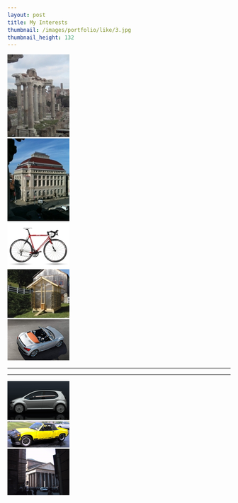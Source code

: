 ```yaml
---
layout: post
title: My Interests
thumbnail: /images/portfolio/like/3.jpg
thumbnail_height: 132
---
```


<div class="span-4 append-1"><a class="fancybox" data-fancybox-group="group" href="/images/portfolio/like/1.jpg"><img height="187" alt="Like" width="140" class="top left item" src="/images/portfolio/like/1t.jpg"></a></div>
<div class="span-4 append-1"><a class="fancybox" data-fancybox-group="group" href="/images/portfolio/like/2.jpg"><img height="187" alt="Like" width="140" class="top left item" src="/images/portfolio/like/2t.jpg"></a></div>
<div class="span-4 append-1"><a class="fancybox" data-fancybox-group="group" href="/images/portfolio/like/3.jpg"><img height="103" alt="Like" width="140" class="top left item" src="/images/portfolio/like/3t.jpg"></a></div>
<div class="span-4 append-1"><a class="fancybox" data-fancybox-group="group" href="/images/portfolio/like/4.jpg"><img height="110" alt="Like" width="140" class="top left item" src="/images/portfolio/like/4t.jpg"></a></div>
<div class="span-4 last"><a class="fancybox" data-fancybox-group="group" href="/images/portfolio/like/5.png"><img alt="Like" height="93" width="140" class="top left item" src="/images/portfolio/like/5t.png"></a></div>

<hr class="space" />
<hr class="space" />

<div class="span-4 append-1"><a class="fancybox" data-fancybox-group="group" href="/images/portfolio/like/6.png"><img alt="Like" height="88" width="140" class="top left item" src="/images/portfolio/like/6t.png"></a></div>
<div class="span-4 append-1"><a class="fancybox" data-fancybox-group="group" href="/images/portfolio/like/7.jpg"><img alt="Like" height="59" width="140" class="top left item" src="/images/portfolio/like/7t.jpg"></a></div>
<div class="span-4 append-1"><a class="fancybox" data-fancybox-group="group" href="/images/portfolio/like/8.jpg"><img alt="Like" height="105" width="140" class="top left item" src="/images/portfolio/like/8t.jpg"></a></div>
